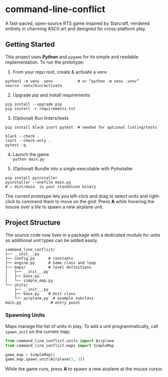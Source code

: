 # command-line-conflict

A fast-paced, open-source RTS game inspired by Starcraft, rendered entirely in charming ASCII art and designed for cross-platform play.

## Getting Started

This project uses **Python** and `pygame` for its simple and readable implementation. To run the prototype:

1) From your repo root, create & activate a venv  
```
python3 -m venv .venv           # or “python -m venv .venv”  
source .venv/bin/activate       
```

2) Upgrade pip and install requirements  
```
pip install --upgrade pip       
pip install -r requirements.txt  
```

3) (Optional) Run linters/tests  
```
pip install black isort pytest  # needed for optional linting/tests

black --check .  
isort --check-only .  
pytest -q  
```

4) Launch the game  
`python main.py    `              

5) (Optional) Bundle into a single executable with PyInstaller  
```
pip install pyinstaller         
pyinstaller --onefile main.py    
# → dist/main  is your standalone binary  
```

The current prototype lets you left-click and drag to select units and right-click to command them to move on the grid. Press **A** while hovering the mouse over a tile to spawn a new airplane unit.

## Project Structure
The source code now lives in a package with a dedicated module for units so
additional unit types can be added easily.
```
command_line_conflict/
├── __init__.py
├── config.py      # constants
├── engine.py      # Game class and loop
├── maps/          # level definitions
│   ├── __init__.py
│   ├── base.py
│   └── simple_map.py
└── units/
    ├── __init__.py
    ├── base.py    # Unit class
    └── airplane.py  # example subclass
main.py             # entry point
```

### Spawning Units
Maps manage the list of units in play. To add a unit programmatically, call
`spawn_unit` on the current map:

```python
from command_line_conflict.units import Airplane
from command_line_conflict.maps import SimpleMap

game_map = SimpleMap()
game_map.spawn_unit(Airplane(3, 3))
```

While the game runs, press **A** to spawn a new airplane at the mouse cursor.
